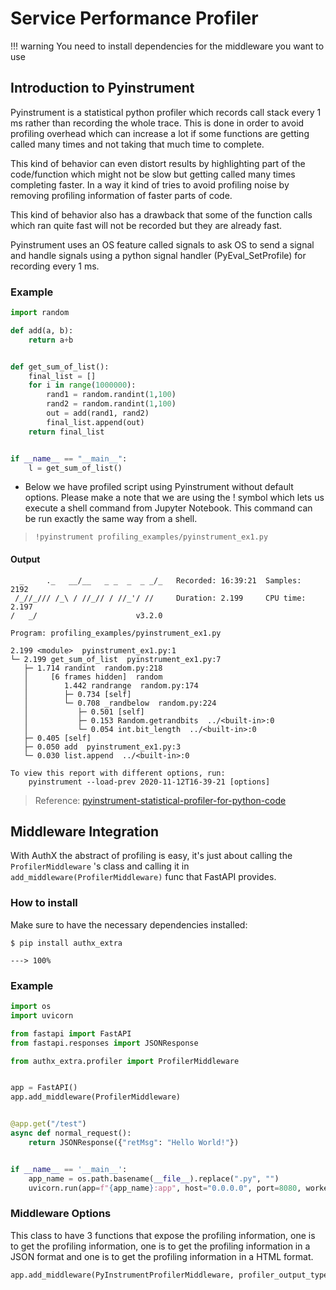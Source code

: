 # Service Performance Profiler

!!! warning
     You need to install dependencies for the middleware you want to use

## Introduction to Pyinstrument

Pyinstrument is a statistical python profiler which records call stack every 1
ms rather than recording the whole trace. This is done in order to avoid
profiling overhead which can increase a lot if some functions are getting called
many times and not taking that much time to complete.

This kind of behavior can even distort results by highlighting part of the
code/function which might not be slow but getting called many times completing
faster. In a way it kind of tries to avoid profiling noise by removing profiling
information of faster parts of code.

This kind of behavior also has a drawback that some of the function calls which
ran quite fast will not be recorded but they are already fast.

Pyinstrument uses an OS feature called signals to ask OS to send a signal and
handle signals using a python signal handler (PyEval_SetProfile) for recording
every 1 ms.

### Example

```python
import random

def add(a, b):
    return a+b


def get_sum_of_list():
    final_list = []
    for i in range(1000000):
        rand1 = random.randint(1,100)
        rand2 = random.randint(1,100)
        out = add(rand1, rand2)
        final_list.append(out)
    return final_list


if __name__ == "__main__":
    l = get_sum_of_list()
```

- Below we have profiled script using Pyinstrument without default options.
  Please make a note that we are using the ! symbol which lets us execute a
  shell command from Jupyter Notebook. This command can be run exactly the same
  way from a shell.

> `!pyinstrument profiling_examples/pyinstrument_ex1.py`

#### Output

<div class="termy">

```shell
  _     ._   __/__   _ _  _  _ _/_   Recorded: 16:39:21  Samples:  2192
 /_//_/// /_\ / //_// / //_'/ //     Duration: 2.199     CPU time: 2.197
/   _/                      v3.2.0

Program: profiling_examples/pyinstrument_ex1.py

2.199 <module>  pyinstrument_ex1.py:1
└─ 2.199 get_sum_of_list  pyinstrument_ex1.py:7
   ├─ 1.714 randint  random.py:218
   │     [6 frames hidden]  random
   │        1.442 randrange  random.py:174
   │        ├─ 0.734 [self]
   │        └─ 0.708 _randbelow  random.py:224
   │           ├─ 0.501 [self]
   │           ├─ 0.153 Random.getrandbits  ../<built-in>:0
   │           └─ 0.054 int.bit_length  ../<built-in>:0
   ├─ 0.405 [self]
   ├─ 0.050 add  pyinstrument_ex1.py:3
   └─ 0.030 list.append  ../<built-in>:0

To view this report with different options, run:
    pyinstrument --load-prev 2020-11-12T16-39-21 [options]
```

</div>

> Reference:
> [pyinstrument-statistical-profiler-for-python-code](https://coderzcolumn.com/tutorials/python/pyinstrument-statistical-profiler-for-python-code)

## Middleware Integration

With AuthX the abstract of profiling is easy, it's just about calling the `ProfilerMiddleware` 's class and calling it in `add_middleware(ProfilerMiddleware)` func that FastAPI provides.

### How to install

Make sure to have the necessary dependencies installed:

<div class="termy">

```console
$ pip install authx_extra

---> 100%
```

</div>

### Example

```py
import os
import uvicorn

from fastapi import FastAPI
from fastapi.responses import JSONResponse

from authx_extra.profiler import ProfilerMiddleware


app = FastAPI()
app.add_middleware(ProfilerMiddleware)


@app.get("/test")
async def normal_request():
    return JSONResponse({"retMsg": "Hello World!"})


if __name__ == '__main__':
    app_name = os.path.basename(__file__).replace(".py", "")
    uvicorn.run(app=f"{app_name}:app", host="0.0.0.0", port=8080, workers=1)
```

### Middleware Options

This class to have 3 functions that expose the profiling information, one is to get the profiling information, one is to get the profiling information in a JSON format and one is to get the profiling information in a HTML format.

```python
app.add_middleware(PyInstrumentProfilerMiddleware, profiler_output_type="html", is_print_each_request=False, html_file_name="profiling.html")
```
